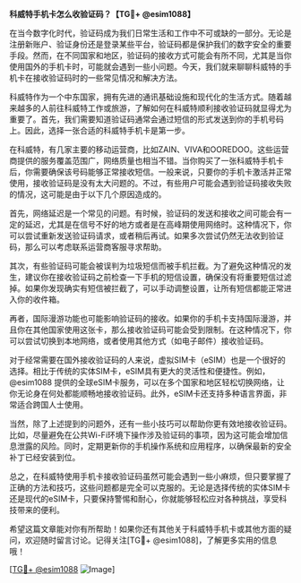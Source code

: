 **科威特手机卡怎么收验证码？【TG💪+ @esim1088】**

在当今数字化时代，验证码成为我们日常生活和工作中不可或缺的一部分。无论是注册新账户、验证身份还是登录某些平台，验证码都是保护我们的数字安全的重要手段。然而，在不同国家和地区，验证码的接收方式可能会有所不同，尤其是当你使用国外的手机卡时，可能就会遇到一些小问题。今天，我们就来聊聊科威特的手机卡在接收验证码时的一些常见情况和解决方法。

科威特作为一个中东国家，拥有先进的通讯基础设施和现代化的生活方式。随着越来越多的人前往科威特工作或旅游，了解如何在科威特顺利接收验证码就显得尤为重要了。首先，我们需要知道验证码通常会通过短信的形式发送到你的手机号码上。因此，选择一张合适的科威特手机卡是第一步。

在科威特，有几家主要的移动运营商，比如ZAIN、VIVA和OOREDOO。这些运营商提供的服务覆盖范围广，网络质量也相当不错。当你购买了一张科威特手机卡后，你需要确保该号码能够正常接收短信。一般来说，只要你的手机卡激活并正常使用，接收验证码是没有太大问题的。不过，有些用户可能会遇到验证码接收失败的情况，这可能是由于以下几个原因造成的。

首先，网络延迟是一个常见的问题。有时候，验证码的发送和接收之间可能会有一定的延迟，尤其是在信号不好的地方或者是在高峰期使用网络时。这种情况下，你可以尝试重新发送验证码请求，或者稍后再试。如果多次尝试仍然无法收到验证码，那么可以考虑联系运营商客服寻求帮助。

其次，有些验证码可能会被误判为垃圾短信而被手机拦截。为了避免这种情况的发生，建议你在接收验证码之前检查一下手机的短信设置，确保没有将重要短信过滤掉。如果你发现确实有短信被拦截了，可以手动调整设置，让所有短信都能正常进入你的收件箱。

再者，国际漫游功能也可能影响验证码的接收。如果你的手机卡支持国际漫游，并且你在其他国家使用这张卡，那么接收验证码可能会受到限制。在这种情况下，你可以尝试切换到本地网络，或者使用其他方式（如电子邮件）接收验证码。

对于经常需要在国外接收验证码的人来说，虚拟SIM卡（eSIM）也是一个很好的选择。相比于传统的实体SIM卡，eSIM具有更大的灵活性和便捷性。例如，@esim1088 提供的全球eSIM卡服务，可以在多个国家和地区轻松切换网络，让你无论身在何处都能顺畅地接收验证码。此外，eSIM卡还支持多种语言界面，非常适合跨国人士使用。

当然，除了上述提到的问题外，还有一些小技巧可以帮助你更有效地接收验证码。比如，尽量避免在公共Wi-Fi环境下操作涉及验证码的事项，因为这可能会增加信息泄露的风险。同时，定期更新你的手机操作系统和应用程序，以确保最新的安全补丁已经安装到位。

总之，在科威特使用手机卡接收验证码虽然可能会遇到一些小麻烦，但只要掌握了正确的方法和技巧，这些问题都是完全可以克服的。无论是选择传统的实体SIM卡还是现代的eSIM卡，只要保持警惕和耐心，你就能够轻松应对各种挑战，享受科技带来的便利。

希望这篇文章能对你有所帮助！如果你还有其他关于科威特手机卡或其他方面的疑问，欢迎随时留言讨论。记得关注[TG💪+ @esim1088]，了解更多实用的信息哦！

[[TG💪+ @esim1088](https://t.me/s/esim1088) ![Image](https://i.postimg.cc/4NQfJmqS/Snipaste-2025-05-13-00-14-12.png)]